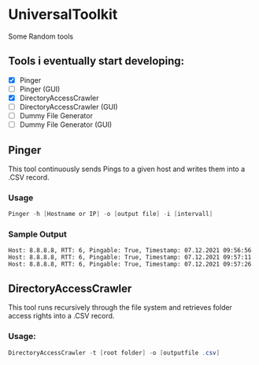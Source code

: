# UniversalToolkit
Some Random tools

## Tools i eventually start developing:
- [x] Pinger
- [ ] Pinger (GUI)
- [x] DirectoryAccessCrawler
- [ ] DirectoryAccessCrawler (GUI)
- [ ] Dummy File Generator
- [ ] Dummy File Generator (GUI)

## Pinger
This tool continuously sends Pings to a given host and writes them into a .CSV record.
### Usage
```Powershell
Pinger -h [Hostname or IP] -o [output file] -i [intervall]
```
### Sample Output
```Console
Host: 8.8.8.8, RTT: 6, Pingable: True, Timestamp: 07.12.2021 09:56:56
Host: 8.8.8.8, RTT: 6, Pingable: True, Timestamp: 07.12.2021 09:57:11
Host: 8.8.8.8, RTT: 6, Pingable: True, Timestamp: 07.12.2021 09:57:26
```

## DirectoryAccessCrawler
This tool runs recursively through the file system and retrieves folder access rights into a .CSV record.

### Usage:
```Powershell
DirectoryAccessCrawler -t [root folder] -o [outputfile .csv]
```